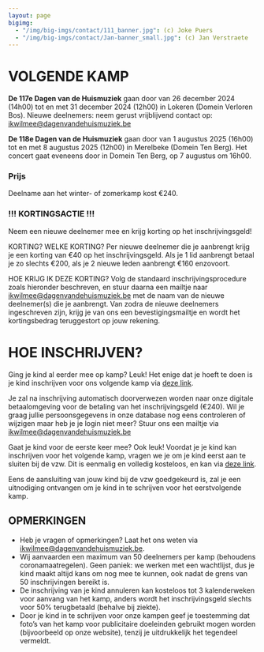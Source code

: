 ```yaml
---
layout: page
bigimg:
  - "/img/big-imgs/contact/111_banner.jpg": (c) Joke Puers
  - "/img/big-imgs/contact/Jan-banner_small.jpg": (c) Jan Verstraete
---
```


# VOLGENDE KAMP

**De 117e Dagen van de Huismuziek** gaan door van 26 december 2024 (14h00) tot en met 31 december 2024 (12h00) in Lokeren (Domein Verloren Bos). Nieuwe deelnemers: neem gerust vrijblijvend contact op: ikwilmee@dagenvandehuismuziek.be

**De 118e Dagen van de Huismuziek** gaan door van 1 augustus 2025 (16h00) tot en met 8 augustus 2025 (12h00) in Merelbeke (Domein Ten Berg). Het concert gaat eveneens door in Domein Ten Berg, op 7 augustus om 16h00. 

### Prijs
Deelname aan het winter- of zomerkamp kost €240. 

### !!! KORTINGSACTIE !!!
Neem een nieuwe deelnemer mee en krijg korting op het inschrijvingsgeld! 

KORTING? WELKE KORTING?
Per nieuwe deelnemer die je aanbrengt krijg je een korting van €40 op het inschrijvingsgeld. 
Als je 1 lid aanbrengt betaal je zo slechts €200, als je 2 nieuwe leden aanbrengt €160 enzovoort.

HOE KRIJG IK DEZE KORTING?
Volg de standaard inschrijvingsprocedure zoals hieronder beschreven, en stuur daarna een mailtje naar ikwilmee@dagenvandehuismuziek.be met de naam van de nieuwe deelnemer(s) die je aanbrengt. Van zodra de nieuwe deelnemers ingeschreven zijn, krijg je van ons een bevestigingsmailtje en wordt het kortingsbedrag teruggestort op jouw rekening.


# HOE INSCHRIJVEN?
Ging je kind al eerder mee op kamp? Leuk!
Het enige dat je hoeft te doen is je kind inschrijven voor ons volgende kamp via [deze link](https://app.assistonline.eu/mvc/activity?key=ddd8cfac-60fb-4c51-9a00-e4bd15e5e429). 

Je zal na inschrijving automatisch doorverwezen worden naar onze digitale betaalomgeving voor de betaling van het inschrijvingsgeld (€240).
Wil je graag jullie persoonsgegevens in onze database nog eens controleren of wijzigen maar heb je je login niet meer? Stuur ons een mailtje via ikwilmee@dagenvandehuismuziek.be

Gaat je kind voor de eerste keer mee? Ook leuk!
Voordat je je kind kan inschrijven voor het volgende kamp, vragen we je om je kind eerst aan te sluiten bij de vzw. Dit is eenmalig en volledig kosteloos, en kan via [deze link](https://www.mijnassist.be/NL/3d894289-0304-4cb7-9e7c-07b6f9ec7c8a/waitinglist/subscribe).

Eens de aansluiting van jouw kind bij de vzw goedgekeurd is, zal je een uitnodiging ontvangen om je kind in te schrijven voor het eerstvolgende kamp.

## OPMERKINGEN
* Heb je vragen of opmerkingen? Laat het ons weten via ikwilmee@dagenvandehuismuziek.be.
* Wij aanvaarden een maximum van 50 deelnemers per kamp (behoudens coronamaatregelen). Geen paniek: we werken met een wachtlijst, dus je kind maakt altijd kans om nog mee te kunnen, ook nadat de grens van 50 inschrijvingen bereikt is.
* De inschrijving van je kind annuleren kan kosteloos tot 3 kalenderweken voor aanvang van het kamp, anders wordt het inschrijvingsgeld slechts voor 50% terugbetaald (behalve bij ziekte).
* Door je kind in te schrijven voor onze kampen geef je toestemming dat foto’s van het kamp voor publicitaire doeleinden gebruikt mogen worden (bijvoorbeeld op onze website), tenzij je uitdrukkelijk het tegendeel vermeldt.

